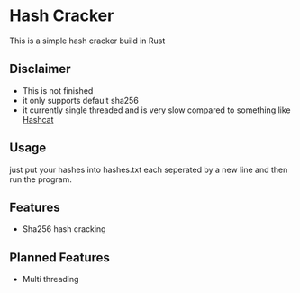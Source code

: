 # Hash Cracker
This is a simple hash cracker build in Rust

## Disclaimer
- This is not finished
- it only supports default sha256
- it currently single threaded and is very slow compared to something like [Hashcat](https://github.com/hashcat/hashcat)

## Usage
just put your hashes into hashes.txt each seperated by a new line and then run the program.

## Features
- Sha256 hash cracking

## Planned Features
- Multi threading